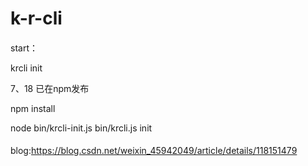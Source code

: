 # k-r-cli

####
start：

krcli init 





7、18
已在npm发布

<!-- start -->
npm install

<!-- handler -->
node bin/krcli-init.js bin/krcli.js init

####

blog:https://blog.csdn.net/weixin_45942049/article/details/118151479